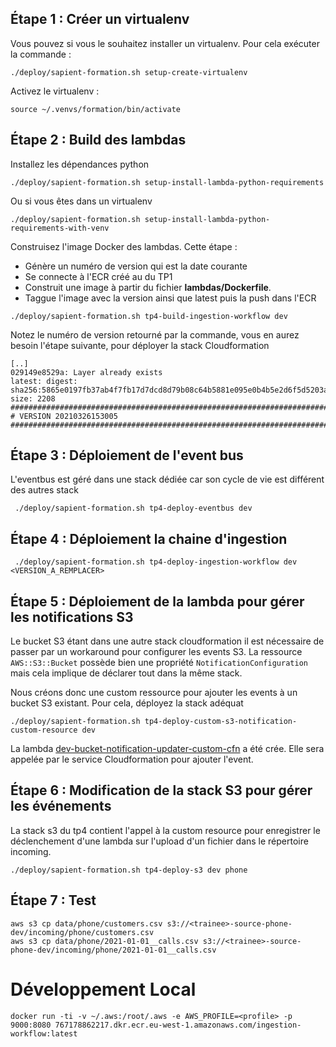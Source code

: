 ## Étape 1 : Créer un virtualenv
Vous pouvez si vous le souhaitez installer un virtualenv. Pour cela exécuter la commande : 
```
./deploy/sapient-formation.sh setup-create-virtualenv
```

Activez le virtualenv : 
```
source ~/.venvs/formation/bin/activate
```


## Étape 2 : Build des lambdas
Installez les dépendances python
```
./deploy/sapient-formation.sh setup-install-lambda-python-requirements
```

Ou si vous êtes dans un virtualenv
```
./deploy/sapient-formation.sh setup-install-lambda-python-requirements-with-venv
```

Construisez l'image Docker des lambdas. Cette étape : 
* Génère un numéro de version qui est la date courante
* Se connecte à l'ECR créé au du TP1
* Construit une image à partir du fichier **lambdas/Dockerfile**.
* Taggue l'image avec la version ainsi que latest puis la push dans l'ECR
```
./deploy/sapient-formation.sh tp4-build-ingestion-workflow dev
```

Notez le numéro de version retourné par la commande, vous en aurez besoin l'étape suivante, pour déployer la stack Cloudformation
```shell
[..]
029149e8529a: Layer already exists 
latest: digest: sha256:5865e0197fb37ab4f7fb17d7dcd8d79b08c64b5881e095e0b4b5e2d6f5d5203a size: 2208
############################################################################################################
# VERSION 20210326153005
############################################################################################################
```


## Étape 3 : Déploiement de l'event bus
L'eventbus est géré dans une stack dédiée car son cycle de vie est différent des autres stack

```
 ./deploy/sapient-formation.sh tp4-deploy-eventbus dev
```


## Étape 4 : Déploiement la chaine d'ingestion
```
 ./deploy/sapient-formation.sh tp4-deploy-ingestion-workflow dev <VERSION_A_REMPLACER>
```

## Étape 5 : Déploiement de la lambda pour gérer les notifications S3
Le bucket S3 étant dans une autre stack cloudformation il est nécessaire de passer par un workaround pour configurer les
events S3. La ressource `AWS::S3::Bucket` possède bien une propriété `NotificationConfiguration` mais cela implique de
déclarer tout dans la même stack.

Nous créons donc une custom ressource pour ajouter les events à un bucket S3 existant. Pour cela, déployez la stack adéquat

```
./deploy/sapient-formation.sh tp4-deploy-custom-s3-notification-custom-resource dev
```

La lambda [dev-bucket-notification-updater-custom-cfn](https://eu-west-1.console.aws.amazon.com/lambda/home?region=eu-west-1#/functions/dev-bucket-notification-updater-custom-cfn?tab=code)
a été crée. Elle sera appelée par le service Cloudformation pour ajouter l'event.

## Étape 6 : Modification de la stack S3 pour gérer les événements

La stack s3 du tp4 contient l'appel à la custom resource pour enregistrer le déclenchement d'une lambda sur l'upload d'un fichier
dans le répertoire incoming.
```
./deploy/sapient-formation.sh tp4-deploy-s3 dev phone
```

## Étape 7 : Test
```shell
aws s3 cp data/phone/customers.csv s3://<trainee>-source-phone-dev/incoming/phone/customers.csv
aws s3 cp data/phone/2021-01-01__calls.csv s3://<trainee>-source-phone-dev/incoming/phone/2021-01-01__calls.csv
```


# Développement Local
```
docker run -ti -v ~/.aws:/root/.aws -e AWS_PROFILE=<profile> -p 9000:8080 767178862217.dkr.ecr.eu-west-1.amazonaws.com/ingestion-workflow:latest
```
